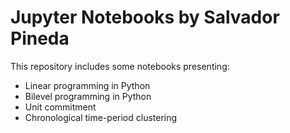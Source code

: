 # Jupyter Notebooks by Salvador Pineda

This repository includes some notebooks presenting:

<ul>
<li>Linear programming in Python</li>
<li>Bilevel programming in Python</li>
<li>Unit commitment</li>
<li>Chronological time-period clustering</li>
</ul>

